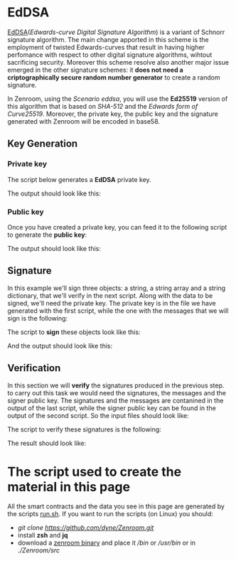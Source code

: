 
# EdDSA

[EdDSA](https://en.wikipedia.org/wiki/EdDSA)(*Edwards-curve Digital Signature Algorithm*) is a variant of Schnorr signature algorithm. The main change apported in this scheme is the employment of twisted Edwards-curves that result in having higher perfomance with respect to other digital signature algorithms, wihtout sacrificing security. Moreover this scheme resolve also another major issue emerged in the other signature schemes: it **does not need a criptographically secure random number generator** to create a random signature.

In Zenroom, using the *Scenario eddsa*, you will use the **Ed25519** version of this algorithm that is based on *SHA-512* and the *Edwards form of Curve25519*. Moreover, the private key, the public key and the signature generated with Zenroom will be encoded in base58.

## Key Generation

### Private key

The script below generates a **EdDSA** private key.

[](../_media/examples/zencode_cookbook/eddsa/alice_keygen.zen ':include :type=code gherkin')

The output should look like this:

[](../_media/examples/zencode_cookbook/eddsa/alice_keys.json ':include :type=code json')

### Public key

Once you have created a private key, you can feed it to the following script to generate the **public key**:

[](../_media/examples/zencode_cookbook/eddsa/alice_pubkey.zen ':include :type=code gherkin')

The output should look like this:

[](../_media/examples/zencode_cookbook/eddsa/alice_pubkey.json ':include :type=code json')

## Signature

In this example we'll sign three objects: a string, a string array and a string dictionary, that we'll verify in the next script. Along with the data to be signed, we'll need the private key. The private key is in the file we have generated with the first script, while the one with the messages that we will sign is the following:

[](../_media/examples/zencode_cookbook/eddsa/message.json ':include :type=code json')

The script to **sign** these objects look like this:

[](../_media/examples/zencode_cookbook/eddsa/sign_from_alice.zen ':include :type=code gherkin')

And the output should look like this:

[](../_media/examples/zencode_cookbook/eddsa/signed_from_alice.json ':include :type=code json')

## Verification

In this section we will **verify** the signatures produced in the previous step. to carry out this task we would need the signatures, the messages and the signer public key. The signatures and the messages are contanined in the output of the last script, while the signer public key can be found in the output of the second script. So the input files should look like:

[](../_media/examples/zencode_cookbook/eddsa/signed_from_alice.json ':include :type=code json')


[](../_media/examples/zencode_cookbook/eddsa/alice_pubkey.json ':include :type=code json')

The script to verify these signatures is the following:

[](../_media/examples/zencode_cookbook/eddsa/verify_from_alice.zen ':include :type=code gherkin')

The result should look like:

[](../_media/examples/zencode_cookbook/eddsa/verified_from_alice.json ':include :type=code json')

# The script used to create the material in this page

All the smart contracts and the data you see in this page are generated by the scripts [run.sh](https://github.com/dyne/Zenroom/blob/master/test/zencode_eddsa/run.sh). If you want to run the scripts (on Linux) you should: 
 - *git clone https://github.com/dyne/Zenroom.git*
 - install **zsh** and **jq**
 - download a [zenroom binary](https://zenroom.org/#downloads) and place it */bin* or */usr/bin* or in *./Zenroom/src*
